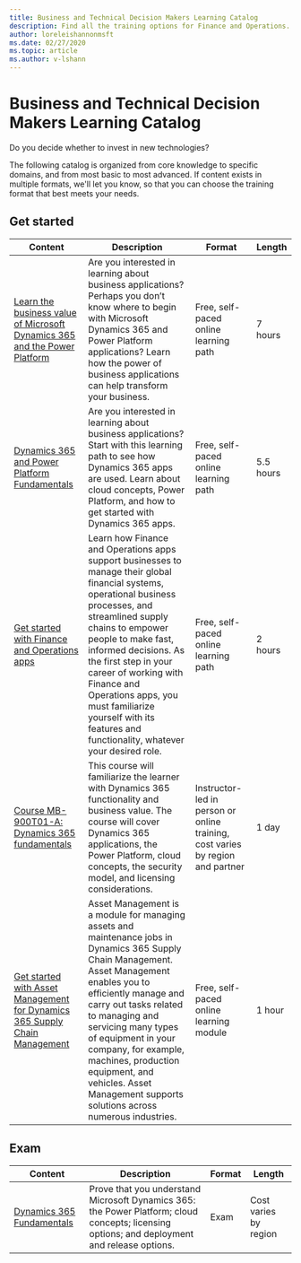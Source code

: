 ```yaml
---
title: Business and Technical Decision Makers Learning Catalog
description: Find all the training options for Finance and Operations.
author: loreleishannonmsft
ms.date: 02/27/2020
ms.topic: article
ms.author: v-lshann
---
```


# Business and Technical Decision Makers Learning Catalog

Do you decide whether to invest in new technologies? 

The following catalog is organized from core knowledge to specific domains, and from most basic to most advanced. If content exists in multiple formats, we'll let you know, so that you can choose the training format that best meets your needs. 

## Get started<a name="get-started"></a>
| Content   | Description   | Format    | Length    |
|------------------------------------------------------------------------------------------------------------------------------------------------------------------------------------|--------------------------------------------------------------------------------------------------------------------------------------------------------------------------------------------------------------------------------------------------------------------------------------------------------------------------------------------------------------------------------------------------------------------------|--------------------------------------------------------------------------------|-----------|
| [Learn the business value of Microsoft Dynamics 365 and the Power Platform](https://docs.microsoft.com/learn/paths/learn-business-value-of-dynamics-365-and-power-platform/) | Are you interested in learning about business applications? Perhaps you don’t know where to begin with Microsoft Dynamics 365 and Power Platform applications? Learn how the power of business applications can help transform your business.                                                                                                                                                     | Free, self-paced online learning path                                          | 7 hours   |
| [Dynamics 365 and Power Platform Fundamentals](https://docs.microsoft.com/learn/paths/dyn-power-plat-bus-app-fundamentals/)                                                  | Are you interested in learning about business applications? Start with this learning path to see how Dynamics 365 apps are used. Learn about cloud concepts, Power Platform, and how to get started with Dynamics 365 apps.                                                                                                                                                                       | Free, self-paced online learning path                                          | 5.5 hours |
| [Get started with Finance and Operations apps](https://docs.microsoft.com/learn/paths/get-started-finance-operations/)                                                       | Learn how Finance and Operations apps support businesses to manage their global financial systems, operational business processes, and streamlined supply chains to empower people to make fast, informed decisions. As the first step in your career of working with Finance and Operations apps, you must familiarize yourself with its features and functionality, whatever your desired role. | Free, self-paced online learning path                                          | 2 hours   |
| [Course MB-900T01-A: Dynamics 365 fundamentals](https://www.microsoft.com/learning/course.aspx?cid=MB-900T01)                                                                | This course will familiarize the learner with Dynamics 365 functionality and business value. The course will cover Dynamics 365 applications, the Power Platform, cloud concepts, the security model, and licensing considerations.                                                                                                                                                               | Instructor-led in person or online training, cost varies by region and partner | 1 day     |
| [Get started with Asset Management for Dynamics 365 Supply Chain Management](https://docs.microsoft.com/learn/modules/get-started-asset-management/index)                    | Asset Management is a module for managing assets and maintenance jobs in Dynamics 365 Supply Chain Management. Asset Management enables you to efficiently manage and carry out tasks related to managing and servicing many types of equipment in your company, for example, machines, production equipment, and vehicles. Asset Management supports solutions across numerous industries.       | Free, self-paced online learning module                                        | 1 hour    |
## Exam<a name="exam"></a>
| Content  | Description  | Format  | Length    |
|------------------------------------------------------------------------------------------------------------------------------------------------------------------------------------|--------------------------------------------------------------------------------------------------------------------------------------------------------------------------------------------------------------------------------------------------------------------------------------------------------------------------------------------------------------------------------------------------------------------------|--------------------------------------------------------------------------------|-----------|
| [Dynamics 365 Fundamentals](https://docs.microsoft.com/learn/certifications/d365-fundamentals?wt.mc_id=learningredirect_certs-web-wwl)|	Prove that you understand Microsoft Dynamics 365: the Power Platform; cloud concepts; licensing options; and deployment and release options.	|Exam | Cost varies by region |